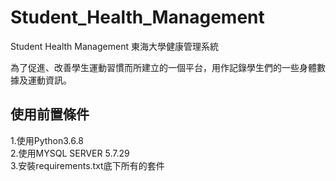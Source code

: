 # Student_Health_Management
Student Health Management
東海大學健康管理系統

為了促進、改善學生運動習慣而所建立的一個平台，用作記錄學生們的一些身體數據及運動資訊。  
  
  
## 使用前置條件
1.使用Python3.6.8  
2.使用MYSQL SERVER 5.7.29  
3.安裝requirements.txt底下所有的套件  
